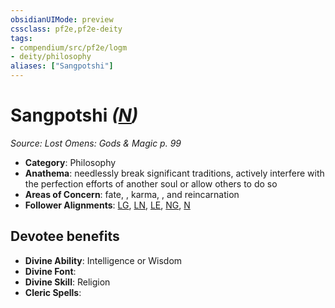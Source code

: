 ```yaml
---
obsidianUIMode: preview
cssclass: pf2e,pf2e-deity
tags:
- compendium/src/pf2e/logm
- deity/philosophy
aliases: ["Sangpotshi"]
---
```

# Sangpotshi *([N](../../../Rules/traits/neutral-b1.md))*  
*Source: Lost Omens: Gods & Magic p. 99*  

- **Category**: Philosophy
- **Anathema**: needlessly break significant traditions, actively interfere with the perfection efforts of another soul or allow others to do so
- **Areas of Concern**: fate, , karma, , and reincarnation
- **Follower Alignments**: [LG](../../../Rules/traits/lawful-goo-b1.md), [LN](../../../Rules/traits/lawful-neutral-b1.md), [LE](../../../Rules/traits/lawful-evil-b1.md), [NG](../../../Rules/traits/neutral-good-b1.md), [N](../../../Rules/traits/neutral-b1.md)

## Devotee benefits

- **Divine Ability**: Intelligence or Wisdom
- **Divine Font**: 
- **Divine Skill**: Religion
- **Cleric Spells**: